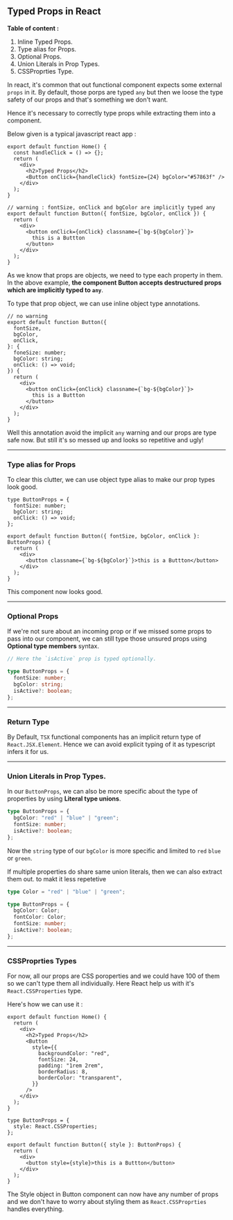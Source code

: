 ## Typed Props in React

**Table of content :**

1. Inline Typed Props.
2. Type alias for Props.
3. Optional Props.
4. Union Literals in Prop Types.
5. CSSProprties Type.

In react, it's common that out functional component expects some external `props` in it. By default, those porps are typed `any` but then we loose the type safety of our props and that's something we don't want.

Hence it's necessary to correctly type props while extracting them into a component.

Below given is a typical javascript react app :

```tsx
export default function Home() {
  const handleClick = () => {};
  return (
    <div>
      <h2>Typed Props</h2>
      <Button onClick={handleClick} fontSize={24} bgColor="#57863f" />
    </div>
  );
}

// warning : fontSize, onClick and bgColor are implicitly typed any
export default function Button({ fontSize, bgColor, onClick }) {
  return (
    <div>
      <button onClick={onClick} classname={`bg-${bgColor}`}>
        this is a Buttton
      </button>
    </div>
  );
}
```

As we know that props are objects, we need to type each property in them. In the above example, **the component Button accepts destructured props which are implicitly typed to `any`**.

To type that prop object, we can use inline object type annotations.

```tsx
// no warning
export default function Button({
  fontSize,
  bgColor,
  onClick,
}: {
  foneSize: number;
  bgColor: string;
  onClick: () => void;
}) {
  return (
    <div>
      <button onClick={onClick} classname={`bg-${bgColor}`}>
        this is a Buttton
      </button>
    </div>
  );
}
```

Well this annotation avoid the implicit `any` warning and our props are type safe now. But still it's so messed up and looks so repetitive and ugly!

---

### Type alias for Props

To clear this clutter, we can use object type alias to make our prop types look good.

```tsx
type ButtonProps = {
  fontSize: number;
  bgColor: string;
  onClick: () => void;
};

export default function Button({ fontSize, bgColor, onClick }: ButtonProps) {
  return (
    <div>
      <button classname={`bg-${bgColor}`}>this is a Buttton</button>
    </div>
  );
}
```

This component now looks good.

---

### Optional Props

If we're not sure about an incoming prop or if we missed some props to pass into our component, we can still type those unsured props using **Optional type members** syntax.

```ts
// Here the `isActive` prop is typed optionally.

type ButtonProps = {
  fontSize: number;
  bgColor: string;
  isActive?: boolean;
};
```

---

### Return Type

By Default, `TSX` functional components has an implicit return type of `React.JSX.Element`. Hence we can avoid explicit typing of it as typescript infers it for us.

---

### Union Literals in Prop Types.

In our `ButtonProps`, we can also be more specific about the type of properties by using **Literal type unions**.

```ts
type ButtonProps = {
  bgColor: "red" | "blue" | "green";
  fontSize: number;
  isActive?: boolean;
};
```

Now the `string` type of our `bgColor` is more specific and limited to `red` `blue` or `green`.

If multiple properties do share same union literals, then we can also extract them out. to makt it less repetetive

```ts
type Color = "red" | "blue" | "green";

type ButtonProps = {
  bgColor: Color;
  fontColor: Color;
  fontSize: number;
  isActive?: boolean;
};
```

---

### CSSProprties Types

For now, all our props are CSS poroperties and we could have 100 of them so we can't type them all individually. Here React help us with it's `React.CSSProperties` type.

Here's how we can use it :

```tsx
export default function Home() {
  return (
    <div>
      <h2>Typed Props</h2>
      <Button
        style={{
          backgroundColor: "red",
          fontSize: 24,
          padding: "1rem 2rem",
          borderRadius: 8,
          borderColor: "transparent",
        }}
      />
    </div>
  );
}

type ButtonProps = {
  style: React.CSSProperties;
};

export default function Button({ style }: ButtonProps) {
  return (
    <div>
      <button style={style}>this is a Buttton</button>
    </div>
  );
}
```

The Style object in Button component can now have any number of props and we don't have to worry about styling them as `React.CSSProprties` handles everything.
